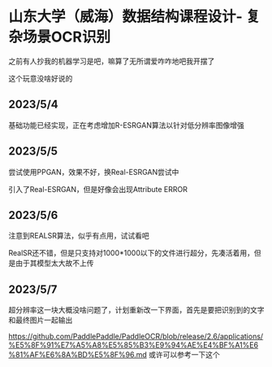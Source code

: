 # 山东大学（威海）数据结构课程设计- 复杂场景OCR识别

之前有人抄我的机器学习是吧，嘛算了无所谓爱咋咋地吧我开摆了

这个玩意没啥好说的

## 2023/5/4

基础功能已经实现，正在考虑增加R-ESRGAN算法以针对低分辨率图像增强

## 2023/5/5

尝试使用PPGAN，效果不好，换Real-ESRGAN尝试中

引入了Real-ESRGAN，但是好像会出现Attribute ERROR

## 2023/5/6

注意到REALSR算法，似乎有点用，试试看吧

RealSR还不错，但是只支持对1000*1000以下的文件进行超分，先凑活着用，但是由于其模型太大故不上传

## 2023/5/7

超分辨率这一块大概没啥问题了，计划重新改一下界面，首先是要把识别到的文字和最终图片一起输出

https://github.com/PaddlePaddle/PaddleOCR/blob/release/2.6/applications/%E5%8F%91%E7%A5%A8%E5%85%B3%E9%94%AE%E4%BF%A1%E6%81%AF%E6%8A%BD%E5%8F%96.md 或许可以参考一下这个
